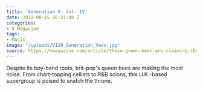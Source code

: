 ```yaml
---
title: 'Generation V: Vol. IV'
date: 2019-08-15 16:21:00 Z
categories:
- V Magazine
tags:
- Music
image: "/uploads/V119_Generation_Vexx.jpg"
source: https://vmagazine.com/article/these-queen-bees-are-claiming-the-brit-pop-throne/
---
```


Despite its boy-band roots, brit-pop's queen bees are making the most noise. From chart-topping cellists to R&B scions, this U.K.-based supergroup is poised to snatch the throne.
